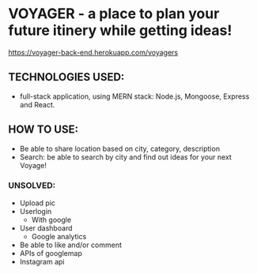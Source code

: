 # VOYAGER - a place to plan your future itinery while getting ideas! 

https://voyager-back-end.herokuapp.com/voyagers
## TECHNOLOGIES USED:
- full-stack application, using MERN stack: Node.js, Mongoose, Express and React.

## HOW TO USE: 
- Be able to share location based on city, category, description 
- Search: be able to search by city and find out ideas for your next Voyage!


### UNSOLVED:
- Upload pic
- Userlogin 
    - With google
- User dashboard
    - Google analytics 
- Be able to like and/or comment 
- APIs of googlemap 
- Instagram api 